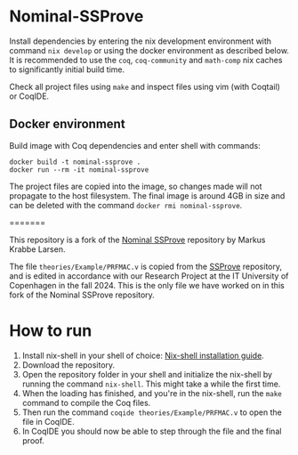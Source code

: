 
# Nominal-SSProve

Install dependencies by entering the nix development environment with command `nix develop` or using the docker environment as described below.
It is recommended to use the `coq`, `coq-community` and `math-comp` nix caches to significantly initial build time.

Check all project files using `make` and inspect files using vim (with Coqtail) or CoqIDE.

## Docker environment

Build image with Coq dependencies and enter shell with commands:

```
docker build -t nominal-ssprove .
docker run --rm -it nominal-ssprove
```

The project files are copied into the image, so changes made will not propagate to the host filesystem.
The final image is around 4GB in size and can be deleted with the command `docker rmi nominal-ssprove`.


=======

This repository is a fork of the [Nominal SSProve](https://github.com/MarkusKL/nominal-ssprove/tree/master) repository by Markus Krabbe Larsen.

The file `theories/Example/PRFMAC.v` is copied from the [SSProve](https://github.com/SSProve/ssprove/blob/main/theories/Crypt/examples/PRFMAC.v) repository, and is edited in accordance with our Research Project at the IT University of Copenhagen in the fall 2024. This is the only file we have worked on in this fork of the Nominal SSProve repository.

# How to run

1. Install nix-shell in your shell of choice: [Nix-shell installation guide](https://nixos.org/download/#nix-install-linux).
2. Download the repository.
3. Open the repository folder in your shell and initialize the nix-shell by running the command `nix-shell`. This might take a while the first time.
4. When the loading has finished, and you're in the nix-shell, run the `make` command to compile the Coq files.
5. Then run the command `coqide theories/Example/PRFMAC.v` to open the file in CoqIDE.
6. In CoqIDE you should now be able to step through the file and the final proof.

